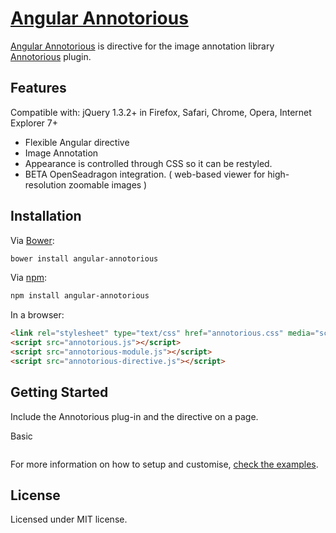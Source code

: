 [Angular Annotorious](https://github.com/igorlino/angular-annotorious/)
================================

[Angular Annotorious](https://github.com/igorlino/angular-annotorious/) is directive for the image annotation library [Annotorious](http://annotorious.github.io/) plugin.

## Features

Compatible with: jQuery 1.3.2+ in Firefox, Safari, Chrome, Opera, Internet Explorer 7+

- Flexible Angular directive
- Image Annotation
- Appearance is controlled through CSS so it can be restyled.
- BETA OpenSeadragon integration. ( web-based viewer for high-resolution zoomable images )
## Installation

Via [Bower](http://bower.io/):

```bash
bower install angular-annotorious
```

Via [npm](https://www.npmjs.com/):

```bash
npm install angular-annotorious
```

In a browser:

```html
<link rel="stylesheet" type="text/css" href="annotorious.css" media="screen" />
<script src="annotorious.js"></script>
<script src="annotorious-module.js"></script>
<script src="annotorious-directive.js"></script>
```

## Getting Started

Include the Annotorious plug-in and the directive on a page.

Basic
```html

```


For more information on how to setup and customise, [check the examples](http://igorlino.github.io/angular-annotorious/).

## License
Licensed under MIT license.
